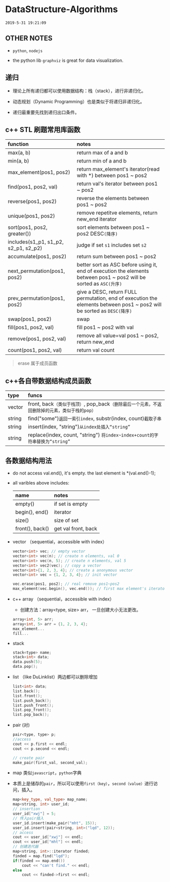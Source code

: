 ﻿# DataStructure-Algorithms


    2019-5-31 19:21:09

## OTHER NOTES
 -  `python`, `nodejs`

 - the python lib `graphviz` is great for data visualization.

## 递归

- 理论上所有递归都可以使用数据结构：栈（stack），进行非递归化。

- 动态规划（Dynamic Programming）也是类似于将递归非递归化。

- 递归最重要先找到递归出口条件。

## c++ STL 刷题常用库函数

|function|notes|
|:-------|:----|
|max(a, b)|return max of a and b|
|min(a, b)|return min of a and b|
|max_element(pos1, pos2)| return max_element's iterator(read with *) between pos1 ~ pos2|
|find(pos1, pos2, val)| return val's iterator between pos1 ~ pos2|
|reverse(pos1, pos2)| reverse the elements between pos1 ~ pos2|
|unique(pos1, pos2)| remove repetitve elements, return new_end iterator|
|sort(pos1, pos2, greater())|sort elements between pos1 ~ pos2 DESC`(降序)`|
|includes(s1_p1, s1_p2, s2_p1, s2_p2)| judge if set `s1` includes set `s2`|
|accumulate(pos1, pos2)| return sum between pos1 ~ pos2|
|next_permutation(pos1, pos2)| better sort as ASC before using it, end of execution the elements between pos1 ~ pos2 will be sorted as `ASC(升序)`|
|prev_permutation(pos1, pos2)| give a DESC, return FULL permutation, end of execution the elements between pos1 ~ pos2 will be sorted as `DESC(降序)`|
|swap(pos1, pos2)| swap|
|fill(pos1, pos2, val)| fill pos1 ~ pos2 with val|
|remove(pos1, pos2, val)| remove all value=val pos1 ~ pos2, return new_end|
|count(pos1, pos2, val)| return val count|

> erase 属于成员函数

## c++各自带数据结构成员函数

|type|funcs|
|:---|:----|
|vector| front, back`（类似于栈顶）`, pop_back`（删除最后一个元素，不返回删除掉的元素，类似于栈的pop）`|
|string| find("some")`返回一索引index`, substr(index, count)`截取子串`|
|string| insert(index, "string")`从index处插入“string”`|
|string| replace(index, count, "string") `将index~index+count的字符串替换为“string”`|


## 各数据结构用法

- do not access val.end(), it's empty. the last element is *(val.end()-1);

- all varibles above includes:

    |name|notes|
    |:---|:----|
    |empty()|if set is empty|
    |begin(), end()| iterator|
    |size()| size of set|
    |front(), back()| get val front, back|



- vector （sequential，accessible with index）

    ```C++
    vector<int> vec; // empty vector
    vector<int> vec(n); // create n elements, val 0
    vector<int> vec(n, 5); // create n elements, val 5
    vector<int> vec2(vec); // copy a vector
    vector<int>{1, 2, 3, 4}; // create a anonymous vector
    vector<int> vec = {1, 2, 3, 4}; // init vector

    vec.erase(pos1, pos2); // real remove pos1~pos2
    max_element(vec.begin(), vec.end()); // first max element's iterator.
    ```
- c++ array （sequential，accessible with index）

    - 创建方法：array<type, size> arr， 一旦创建大小无法更改。
    
    ```c++    
    array<int, 5> arr;
    array<int, 5> arr = {1, 2, 3, 4};
    max_element...
    fill...
    ```
- stack 

    ```c++
    stack<type> name;
    stack<int> data;
    data.push(5);
    data.pop();
    ```

- list （like DuLinklist）两边都可以删除增加

    ```c++
    list<int> data;
    list.back();
    list.front();
    list.push_back();
    list.push_front();
    list.pop_front();
    list.pop_back();
    ```
- pair (对)

    ``` c++
    pair<type, type> p;
    //access 
    cout << p.first << endl; 
    cout << p.second << endl;

    // create pair
    make_pair(first_val, second_val);
    ```

- map 类似`javascript`，`python`字典

- 本质上是储存的`pair`，所以可以使用`first（key）`，`second（value）`进行访问，插入。

    ```c++
    map<key_type, val_type> map_name;
    map<string, int> user_id;
    // insertion
    user_id["xwj"] = 5;
    // 传入pair插入
    user_id.insert(make_pair("mht", 15));
    user_id.insert(pair<string, int>("lqd", 12));
    // access
    cout << user_id["xwj"] << endl;
    cout << user_id["mht"] << endl;
    // 创建迭代器
    map<string, int>::iterator finded;
    finded = map.find("lqd");
    if(finded == map.end()) 
        cout << "can't find." << endl;
    else 
        cout << finded->first << endl;
    ```